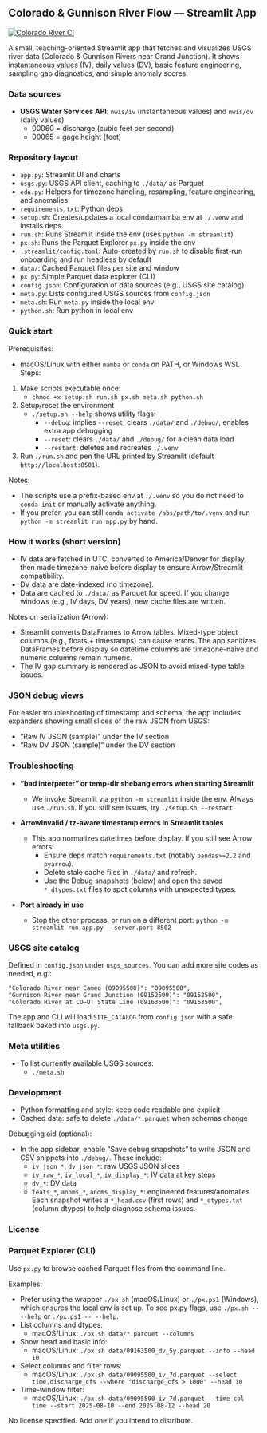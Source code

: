 ## Colorado & Gunnison River Flow — Streamlit App

[![Colorado River CI](https://github.com/wmacevoy/data-mine-wmacevoy/actions/workflows/colorado_river_ci.yaml/badge.svg)](https://github.com/wmacevoy/data-mine-wmacevoy/actions/workflows/colorado_river_ci.yaml)

A small, teaching-oriented Streamlit app that fetches and visualizes USGS river data (Colorado & Gunnison Rivers near Grand Junction). It shows instantaneous values (IV), daily values (DV), basic feature engineering, sampling gap diagnostics, and simple anomaly scores.

### Data sources
- **USGS Water Services API**: `nwis/iv` (instantaneous values) and `nwis/dv` (daily values)
  - 00060 = discharge (cubic feet per second)
  - 00065 = gage height (feet)

### Repository layout
- `app.py`: Streamlit UI and charts
- `usgs.py`: USGS API client, caching to `./data/` as Parquet
- `eda.py`: Helpers for timezone handling, resampling, feature engineering, and anomalies
- `requirements.txt`: Python deps
- `setup.sh`: Creates/updates a local conda/mamba env at `./.venv` and installs deps
- `run.sh`: Runs Streamlit inside the env (uses `python -m streamlit`)
- `px.sh`: Runs the Parquet Explorer `px.py` inside the env
- `.streamlit/config.toml`: Auto-created by `run.sh` to disable first-run
  onboarding and run headless by default
- `data/`: Cached Parquet files per site and window
- `px.py`: Simple Parquet data explorer (CLI)
 - `config.json`: Configuration of data sources (e.g., USGS site catalog)
 - `meta.py`: Lists configured USGS sources from `config.json`
 - `meta.sh`: Run `meta.py` inside the local env
 - `python.sh`: Run python in local env

### Quick start
Prerequisites:
- macOS/Linux with either `mamba` or `conda` on PATH, or Windows WSL 
Steps:
1) Make scripts executable once:
   - `chmod +x setup.sh run.sh px.sh meta.sh python.sh`
2) Setup/reset the environment
   - `./setup.sh --help` shows utility flags:
     - `--debug`: implies `--reset`, clears `./data/` and `./debug/`, enables extra app debugging
     - `--reset`: clears `./data/` and `./debug/` for a clean data load
     - `--restart`: deletes and recreates `./.venv`
3) Run `./run.sh` and pen the URL printed by Streamlit (default `http://localhost:8501`).


Notes:
- The scripts use a prefix-based env at `./.venv` so you do not need to `conda init` or manually activate anything.
- If you prefer, you can still `conda activate /abs/path/to/.venv` and run `python -m streamlit run app.py` by hand.

### How it works (short version)
- IV data are fetched in UTC, converted to America/Denver for display, then made
  timezone-naive before display to ensure Arrow/Streamlit compatibility.
- DV data are date-indexed (no timezone).
- Data are cached to `./data/` as Parquet for speed. If you change windows (e.g., IV days, DV years), new cache files are written.

Notes on serialization (Arrow):
- Streamlit converts DataFrames to Arrow tables. Mixed-type object columns (e.g.,
  floats + timestamps) can cause errors. The app sanitizes DataFrames before
  display so datetime columns are timezone-naive and numeric columns remain
  numeric.
- The IV gap summary is rendered as JSON to avoid mixed-type table issues.

### JSON debug views
For easier troubleshooting of timestamp and schema, the app includes expanders showing small slices of the raw JSON from USGS:
- “Raw IV JSON (sample)” under the IV section
- “Raw DV JSON (sample)” under the DV section

### Troubleshooting
- **“bad interpreter” or temp-dir shebang errors when starting Streamlit**
  - We invoke Streamlit via `python -m streamlit` inside the env. Always use `./run.sh`. If you still see issues, try `./setup.sh --restart`

- **ArrowInvalid / tz-aware timestamp errors in Streamlit tables**
  - This app normalizes datetimes before display. If you still see Arrow errors:
    - Ensure deps match `requirements.txt` (notably `pandas>=2.2` and `pyarrow`).
    - Delete stale cache files in `./data/` and refresh.
    - Use the Debug snapshots (below) and open the saved `*_dtypes.txt` files to
      spot columns with unexpected types.

- **Port already in use**
  - Stop the other process, or run on a different port: `python -m streamlit run app.py --server.port 8502`


### USGS site catalog
Defined in `config.json` under `usgs_sources`. You can add more site codes as needed, e.g.:
```
"Colorado River near Cameo (09095500)": "09095500",
"Gunnison River near Grand Junction (09152500)": "09152500",
"Colorado River at CO–UT State Line (09163500)": "09163500",
```

The app and CLI will load `SITE_CATALOG` from `config.json` with a safe fallback baked into `usgs.py`.

### Meta utilities
- To list currently available USGS sources:
  - `./meta.sh`

### Development
- Python formatting and style: keep code readable and explicit
- Cached data: safe to delete `./data/*.parquet` when schemas change

Debugging aid (optional):
- In the app sidebar, enable “Save debug snapshots” to write JSON and CSV
  snippets into `./debug/`. These include:
  - `iv_json_*`, `dv_json_*`: raw USGS JSON slices
  - `iv_raw_*`, `iv_local_*`, `iv_display_*`: IV data at key steps
  - `dv_*`: DV data
  - `feats_*`, `anoms_*`, `anoms_display_*`: engineered features/anomalies
  Each snapshot writes a `*_head.csv` (first rows) and `*_dtypes.txt` (column
  dtypes) to help diagnose schema issues.

### License
### Parquet Explorer (CLI)
Use `px.py` to browse cached Parquet files from the command line.

Examples:
- Prefer using the wrapper `./px.sh` (macOS/Linux) or `./px.ps1` (Windows), which ensures the local env is set up. To see px.py flags, use `./px.sh -- --help` or `./px.ps1 -- --help`.
- List columns and dtypes:
  - macOS/Linux: `./px.sh data/*.parquet --columns`
- Show head and basic info:
  - macOS/Linux: `./px.sh data/09163500_dv_5y.parquet --info --head 10`
- Select columns and filter rows:
  - macOS/Linux: `./px.sh data/09095500_iv_7d.parquet --select time,discharge_cfs --where "discharge_cfs > 1000" --head 10`
- Time-window filter:
  - macOS/Linux: `./px.sh data/09095500_iv_7d.parquet --time-col time --start 2025-08-10 --end 2025-08-12 --head 20`

No license specified. Add one if you intend to distribute.


